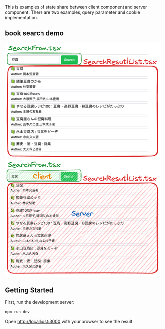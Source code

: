 This is examples of state share between client component and server component.
There are two examples, query parameter and cookie implementation.

## book search demo

![Test Image 1](image/demo1.png)
![Test Image 1](image/demo2.png)

## Getting Started

First, run the development server:

```bash
npm run dev
```

Open [http://localhost:3000](http://localhost:3000) with your browser to see the result.
